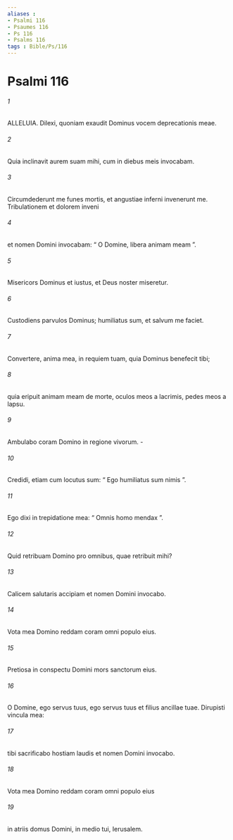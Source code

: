 ```yaml
---
aliases : 
- Psalmi 116
- Psaumes 116
- Ps 116
- Psalms 116
tags : Bible/Ps/116
---
```


# Psalmi 116

###### 1
ALLELUIA. Dilexi, quoniam exaudit Dominus vocem deprecationis meae.
###### 2
Quia inclinavit aurem suam mihi, cum in diebus meis invocabam.
###### 3
Circumdederunt me funes mortis, et angustiae inferni invenerunt me. Tribulationem et dolorem inveni
###### 4
et nomen Domini invocabam: “ O Domine, libera animam meam ”.
###### 5
Misericors Dominus et iustus, et Deus noster miseretur.
###### 6
Custodiens parvulos Dominus; humiliatus sum, et salvum me faciet.
###### 7
Convertere, anima mea, in requiem tuam, quia Dominus benefecit tibi;
###### 8
quia eripuit animam meam de morte, oculos meos a lacrimis, pedes meos a lapsu.
###### 9
Ambulabo coram Domino in regione vivorum. -
###### 10
Credidi, etiam cum locutus sum: “ Ego humiliatus sum nimis ”.
###### 11
Ego dixi in trepidatione mea: “ Omnis homo mendax ”.
###### 12
Quid retribuam Domino pro omnibus, quae retribuit mihi?
###### 13
Calicem salutaris accipiam et nomen Domini invocabo.
###### 14
Vota mea Domino reddam coram omni populo eius.
###### 15
Pretiosa in conspectu Domini mors sanctorum eius.
###### 16
O Domine, ego servus tuus, ego servus tuus et filius ancillae tuae. Dirupisti vincula mea:
###### 17
tibi sacrificabo hostiam laudis et nomen Domini invocabo.
###### 18
Vota mea Domino reddam coram omni populo eius
###### 19
in atriis domus Domini, in medio tui, Ierusalem.
